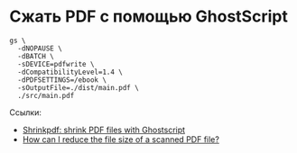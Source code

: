 # Сжать PDF с помощью GhostScript

```shell
gs \
  -dNOPAUSE \
  -dBATCH \
  -sDEVICE=pdfwrite \
  -dCompatibilityLevel=1.4 \
  -dPDFSETTINGS=/ebook \
  -sOutputFile=./dist/main.pdf \
  ./src/main.pdf
```

Ссылки:

* [Shrinkpdf: shrink PDF files with Ghostscript](http://www.alfredklomp.com/programming/shrinkpdf/)
* [How can I reduce the file size of a scanned PDF file?](https://askubuntu.com/questions/113544/how-can-i-reduce-the-file-size-of-a-scanned-pdf-file)

